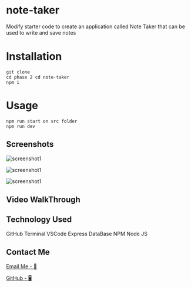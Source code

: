 # note-taker

Modify starter code to create an application called Note Taker that can be used to write and save notes

# Installation

```
git clone
cd phase 2 cd note-taker
npm i
```

# Usage

```
npm run start on src folder
npm run dev

```

## Screenshots

![screenshot1](.)

![screenshot1](.)

![screenshot1](.)

## Video WalkThrough

## Technology Used

GitHub
Terminal
VSCode
Express
DataBase
NPM
Node JS

## Contact Me

[Email Me - 📧](osmana9987@gmail.com)

[GitHub - 🖥️](https://github.com/AOsman0)
